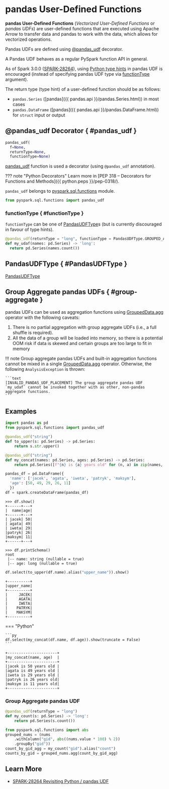 # pandas User-Defined Functions

**pandas User-Defined Functions** (_Vectorized User-Defined Functions_ or _pandas UDFs_) are user-defined functions that are executed using Apache Arrow to transfer data and pandas to work with the data, which allows for vectorized operations.

Pandas UDFs are defined using [@pandas_udf](#pandas_udf) decorator.

A Pandas UDF behaves as a regular PySpark function API in general.

As of Spark 3.0.0 ([SPARK-28264](https://issues.apache.org/jira/browse/SPARK-28264)), using [Python type hints](https://www.python.org/dev/peps/pep-0484) in pandas UDF is encouraged (instead of specifying pandas UDF type via [functionType](#functionType) argument).

The return type (type hint) of a user-defined function should be as follows:

* `pandas.Series` ([pandas]({{ pandas.api }}/pandas.Series.html)) in most cases
* `pandas.DataFrame` ([pandas]({{ pandas.api }}/pandas.DataFrame.html)) for `struct` input or output

## @pandas_udf Decorator { #pandas_udf }

```py
pandas_udf(
  f=None,
  returnType=None,
  functionType=None)
```

[pandas_udf](../pyspark/sql/pandas/functions.md#pandas_udf) function is used a decorator (using `@pandas_udf` annotation).

??? note "Python Decorators"
    Learn more in [PEP 318 – Decorators for Functions and Methods]({{ python.peps }}/pep-0318/).

`pandas_udf` belongs to [pyspark.sql.functions](../pyspark/sql/functions.md) module.

```py
from pyspark.sql.functions import pandas_udf
```

### functionType { #functionType }

`functionType` can be one of [PandasUDFType](../pyspark/sql/pandas/PandasUDFType.md)s (but is currently discouraged in favour of type hints).

```py
@pandas_udf(returnType = "long", functionType = PandasUDFType.GROUPED_AGG)
def my_udaf(names: pd.Series) -> 'long':
  return pd.Series(names.count())
```

## PandasUDFType { #PandasUDFType }

[PandasUDFType](../pyspark/sql/pandas/PandasUDFType.md)

## Group Aggregate pandas UDFs { #group-aggregate }

pandas UDFs can be used as aggregation functions using [GroupedData.agg](../sql/GroupedData.md#agg) operator with the following caveats:

1. There is no partial aggregation with group aggregate UDFs (i.e., a full shuffle is required).
1. All the data of a group will be loaded into memory, so there is a potential OOM risk if data is skewed and certain groups are too large to fit in memory

!!! note
    Group aggregate pandas UDFs and built-in aggregation functions cannot be mixed in a single [GroupedData.agg](../sql/GroupedData.md#agg) operator.
    Otherwise, the following `AnalysisException` is thrown:

    ```text
    [INVALID_PANDAS_UDF_PLACEMENT] The group aggregate pandas UDF `my_udaf` cannot be invoked together with as other, non-pandas aggregate functions.
    ```

## Examples

```py
import pandas as pd
from pyspark.sql.functions import pandas_udf
```

```py
@pandas_udf("string")
def to_upper(s: pd.Series) -> pd.Series:
    return s.str.upper()
```

```py
@pandas_udf("string")
def my_concat(names: pd.Series, ages: pd.Series) -> pd.Series:
    return pd.Series([f"{n} is {a} years old" for (n, a) in zip(names, ages)])
```

```py
pandas_df = pd.DataFrame({
  'name': ['jacek', 'agata', 'iweta', 'patryk', 'maksym'],
  'age': [50, 49, 29, 26, 11]
  })
df = spark.createDataFrame(pandas_df)
```

```text
>>> df.show()
+------+---+
|  name|age|
+------+---+
| jacek| 50|
| agata| 49|
| iweta| 29|
|patryk| 26|
|maksym| 11|
+------+---+
```

```text
>>> df.printSchema()
root
 |-- name: string (nullable = true)
 |-- age: long (nullable = true)
```

```py
df.select(to_upper(df.name).alias("upper_name")).show()
```

```text
+----------+
|upper_name|
+----------+
|     JACEK|
|     AGATA|
|     IWETA|
|    PATRYK|
|    MAKSYM|
+----------+
```

=== "Python"

    ```py
    df.select(my_concat(df.name, df.age)).show(truncate = False)
    ```

```text
+----------------------+
|my_concat(name, age)  |
+----------------------+
|jacek is 50 years old |
|agata is 49 years old |
|iweta is 29 years old |
|patryk is 26 years old|
|maksym is 11 years old|
+----------------------+
```

### Group Aggregate pandas UDF

```py
@pandas_udf(returnType = "long")
def my_count(s: pd.Series) -> 'long':
    return pd.Series(s.count())
```

```py
from pyspark.sql.functions import abs
grouped_nums = (nums
    .withColumn("gid", abs((nums.value * 100) % 2))
    .groupBy("gid"))
count_by_gid_agg = my_count("gid").alias("count")
counts_by_gid = grouped_nums.agg(count_by_gid_agg)
```

## Learn More

* [SPARK-28264 Revisiting Python / pandas UDF](https://issues.apache.org/jira/browse/SPARK-28264)
